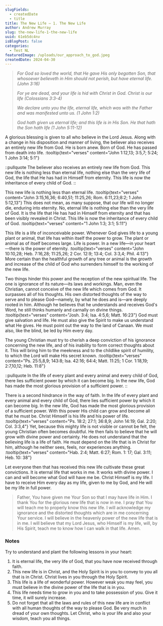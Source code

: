 ```yaml
---
slugFields:
  - createdDate
  - title
title: The New Life – 1. The New Life
author: Andrew Murray
slug: the-new-life-1-the-new-life
uuid: 61eb5dc4nv
isBlogPost: false
categories:
  - Test NL
featuredImage: /uploads/our_approach_to_god.jpeg
createdDate: 2024-04-30
---
```

> *For God so loved the world, that He gave His only begotten Son, that whosoever believeth in Him should not perish, but have eternal life. (John 3:16)*
>
> *For ye are dead, and your life is hid with Christ in God. Christ is our life (Colossians 3:3-4)*
>
> *We declare unto you the life, eternal life, which was with the Father and was manifested unto us. (1 John 1:2)*
>
> *God hath given us eternal life; and this life is in His Son. He that hath the Son hath life (1 John 5:11-12)*

A glorious blessing is given to all who believe in the Lord Jesus. Along with a change in his disposition and manner of living, the believer also receives an entirely new life from God. He is born anew. Born of God. He has passed from death into life. :tooltip{text="verses" content="John 1:12,13; 3:5,7; 5:24; 1 John 3:14; 5:1"}

::pullquote
The believer also receives an entirely new life from God. This new life is nothing less than eternal life, nothing else than the very life of God, the life that He has had in Himself from eternity. This life is now the inheritance of every child of God.
::

This new life is nothing less than eternal life. :tooltip{text="verses" content="John 3:15,16,36; 6:40,51; 11:25,26; Rom. 6:11,23;8:2; 1 John 5:12,13"} This does not mean, as many suppose, that our life will no longer die, enduring into eternity. No, eternal life is nothing else than the very life of God. It is the life that He has had in Himself from eternity and that has been visibly revealed in Christ. This life is now the inheritance of every child of God. :tooltip{text="verses" content="1 John 1:3; 3:1; 5:11"}

This life is a life of inconceivable power. Whenever God gives life to a young plant or animal, that life has within itself the power to grow. The plant or animal as of itself becomes large. Life is power. In a new life—in your heart—there is the power of eternity. :tooltip{text="verses" content="John 10:10,28; Heb. 7:16,28; 11:25,26; 2 Cor. 12:9; 13:4; Col. 3:3,4; Phil. 4:13"} More certain than the healthful growth of any tree or animal is the growth and increase of the child of God who surrenders himself to the working of the new life.

Two things hinder this power and the reception of the new spiritual life. The one is ignorance of its nature—its laws and workings. Man, even the Christian, cannot conceive of the new life which comes from God. It surpasses all of his thoughts. His own distorted thoughts of the way to serve and to please God—namely, by what he does and is—are deeply rooted in him. Although he believes that he understands and receives God's Word, he still thinks humanly and carnally on divine things. :tooltip{text="verses" content="Josh. 3:4; Isa. 4:5,6; Matt. 16:23"} God must give salvation and life. He must also give the Spirit to make us understand what He gives. He must point out the way to the land of Canaan. We must also, like the blind, be led by Him every day.

The young Christian must try to cherish a deep conviction of his ignorance concerning the new life, and of his inability to form correct thoughts about it. This will bring him to the meekness and to the childlike spirit of humility, to which the Lord will make His secret known. :tooltip{text="verses" content="Ps. 25:5,8,9; 143:8; Isa. 42:16; 64:4; Matt. 11:25; 1 Cor. 1:18,19; 2:7,10,12; Heb. 11:8"}

::pullquote
In the life of every plant and every animal and every child of God, there lies sufficient power by which it can become big. In the new life, God has made the most glorious provision of a sufficient power.
::

There is a second hindrance in the way of faith. In the life of every plant and every animal and every child of God, there lies sufficient power by which it can become big. In the new life, God has made the most glorious provision of a sufficient power. With this power His child can grow and become all that he must be. Christ Himself is his life and his power of life. :tooltip{text="verses" content="Ps. 18:2; 27:1; 36:8,9; John 14:19; Gal. 2:20; Col. 3:3,4"} Yet, because this mighty life is not visible or cannot be felt, the young Christian often becomes doubtful. He then fails to believe that he will grow with divine power and certainty. He does not understand that the believing life is a life of faith. He must depend on the life that is in Christ for him, although he neither sees, feels, nor experiences anything. :tooltip{text="verses" content="Hab. 2:4; Matt. 6:27; Rom. 1: 17; Gal. 3:11; Heb. 10: 38"}

Let everyone then that has received this new life cultivate these great convictions. It is eternal life that works in me. It works with divine power. I can and will become what God will have me be. Christ Himself is my life. I have to receive Him every day as my life, given to me by God, and He will be my life in full power.

 

> Father, You have given me Your Son so that I may have life in Him. I thank You for the glorious new life that is now in me. I pray that You will teach me to properly know this new life. I will acknowledge my ignorance and the distorted thoughts which are in me concerning Your service. I will believe in the heavenly power of the new life that is in me. I will believe that my Lord Jesus, who Himself is my life, will, by His Spirit, teach me to know how I can walk in that life. Amen.

### Notes

Try to understand and plant the following lessons in your heart:

1. It is eternal life, the very life of God, that you have now received through faith.
2. This new life is in Christ, and the Holy Spirit is in you to convey to you all that is in Christ. Christ lives in you through the Holy Spirit.
3. This life is a life of wonderful power. However weak you may feel, you must believe in the divine power of the life that is in you.
4. This life needs time to grow in you and to take possession of you. Give it time, it will surely increase.
5. Do not forget that all the laws and rules of this new life are in conflict with all human thoughts of the way to please God. Be very much in dread of your own thoughts. Let Christ, who is your life and also your wisdom, teach you all things.

